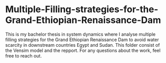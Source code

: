 # Multiple-Filling-strategies-for-the-Grand-Ethiopian-Renaissance-Dam
This is my bachelor thesis in system dynamics where I analyse multiple filling strategies for the Grand Ethiopian Renaissance Dam to avoid water scarcity in downstream countries Egypt and Sudan. 
This folder consist of the Vensim model and the repport. For any questions about the work, feel free to reach out.
